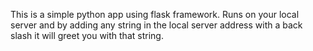 This is a simple python app using flask framework.
Runs on your local server and by adding any string in the local server address with a back slash it will greet you with that string.
